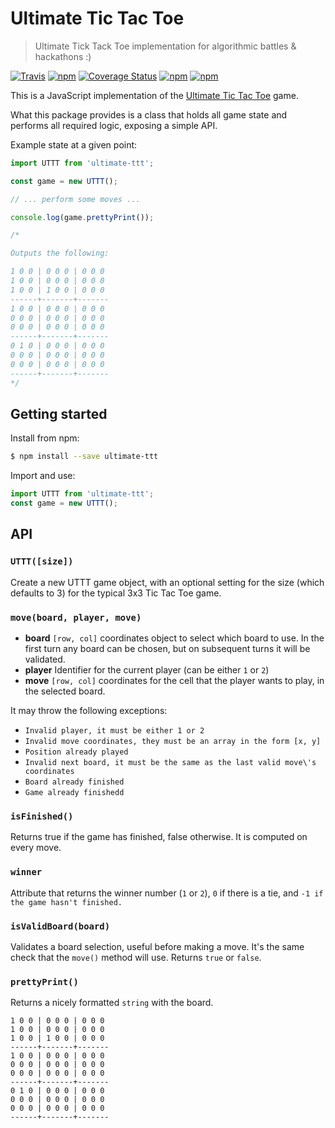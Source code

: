 # Ultimate Tic Tac Toe
> Ultimate Tick Tack Toe implementation for algorithmic battles & hackathons :)

[![Travis](https://img.shields.io/travis/aurbano/ultimate-ttt.svg)](https://travis-ci.org/aurbano/ultimate-ttt)
[![npm](https://img.shields.io/npm/v/ultimate-ttt.svg)](https://www.npmjs.com/package/ultimate-ttt)
[![Coverage Status](https://coveralls.io/repos/github/aurbano/ultimate-ttt/badge.svg?branch=master)](https://coveralls.io/github/aurbano/ultimate-ttt?branch=master)
[![npm](https://img.shields.io/npm/dm/ultimate-ttt.svg)](https://www.npmjs.com/package/ultimate-ttt)
[![npm](https://img.shields.io/npm/l/ultimate-ttt.svg)](https://www.npmjs.com/package/ultimate-ttt)

This is a JavaScript implementation of the [Ultimate Tic Tac Toe](https://mathwithbaddrawings.com/2013/06/16/ultimate-tic-tac-toe/) game.

What this package provides is a class that holds all game state and performs all required logic, exposing a simple API.

Example state at a given point:

```js
import UTTT from 'ultimate-ttt';

const game = new UTTT();

// ... perform some moves ...

console.log(game.prettyPrint());

/*

Outputs the following:

1 0 0 | 0 0 0 | 0 0 0
1 0 0 | 0 0 0 | 0 0 0
1 0 0 | 1 0 0 | 0 0 0
------+-------+-------
1 0 0 | 0 0 0 | 0 0 0
0 0 0 | 0 0 0 | 0 0 0
0 0 0 | 0 0 0 | 0 0 0
------+-------+-------
0 1 0 | 0 0 0 | 0 0 0
0 0 0 | 0 0 0 | 0 0 0
0 0 0 | 0 0 0 | 0 0 0
------+-------+-------
*/
```

## Getting started

Install from npm:

```bash
$ npm install --save ultimate-ttt
```

Import and use:

```js
import UTTT from 'ultimate-ttt';
const game = new UTTT();
```

## API

### `UTTT([size])`

Create a new UTTT game object, with an optional setting for the size (which defaults to 3) for the typical 3x3 Tic Tac Toe game.

### `move(board, player, move)`

* **board** `[row, col]` coordinates object to select which board to use. In the first turn any board can be chosen, but on subsequent turns it will be validated.
* **player** Identifier for the current player (can be either `1` or `2`)
* **move** `[row, col]` coordinates for the cell that the player wants to play, in the selected board.

It may throw the following exceptions:

* `Invalid player, it must be either 1 or 2`
* `Invalid move coordinates, they must be an array in the form [x, y]`
* `Position already played`
* `Invalid next board, it must be the same as the last valid move\'s coordinates`
* `Board already finished`
* `Game already finishedd`

### `isFinished()`

Returns true if the game has finished, false otherwise. It is computed on every move.

### `winner`

Attribute that returns the winner number (`1` or `2`), `0` if there is a tie, and `-1 if the game hasn't finished.`

### `isValidBoard(board)`

Validates a board selection, useful before making a move. It's the same check that the `move()` method will use.
Returns `true` or `false`.

### `prettyPrint()`

Returns a nicely formatted `string` with the board.

```
1 0 0 | 0 0 0 | 0 0 0
1 0 0 | 0 0 0 | 0 0 0
1 0 0 | 1 0 0 | 0 0 0
------+-------+-------
1 0 0 | 0 0 0 | 0 0 0
0 0 0 | 0 0 0 | 0 0 0
0 0 0 | 0 0 0 | 0 0 0
------+-------+-------
0 1 0 | 0 0 0 | 0 0 0
0 0 0 | 0 0 0 | 0 0 0
0 0 0 | 0 0 0 | 0 0 0
------+-------+-------
```